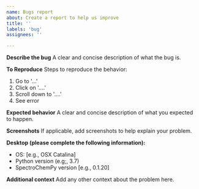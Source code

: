 ```yaml
---
name: Bugs report
about: Create a report to help us improve
title: ''
labels: 'bug'
assignees: ''

---
```


**Describe the bug**
A clear and concise description of what the bug is.

**To Reproduce**
Steps to reproduce the behavior:
1. Go to '...'
2. Click on '....'
3. Scroll down to '....'
4. See error

**Expected behavior**
A clear and concise description of what you expected to happen.

**Screenshots**
If applicable, add screenshots to help explain your problem.

**Desktop (please complete the following information):**
 - OS: [e.g., OSX Catalina]
 - Python version (e.g;, 3.7)
 - SpectroChemPy version [e.g.,  0.1.20]

**Additional context**
Add any other context about the problem here.
